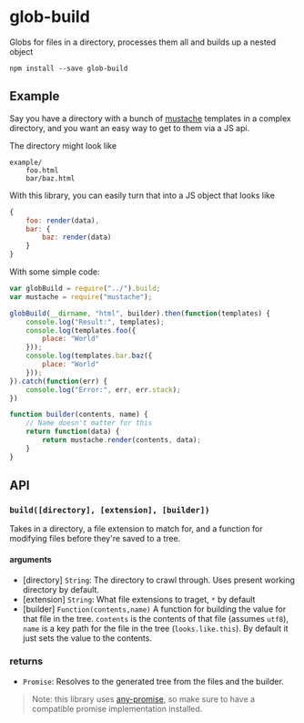 glob-build
==========

Globs for files in a directory, processes them all and builds up a nested object

`npm install --save glob-build`

Example
-------

Say you have a directory with a bunch of [mustache](https://www.npmjs.com/package/mustache) templates in a complex directory, and you want an easy way to get to them via a JS api.

The directory might look like

```
example/
	foo.html
	bar/baz.html
```

With this library, you can easily turn that into a JS object that looks like

```javascript
{
	foo: render(data),
	bar: {
		baz: render(data)
	}
}
```

With some simple code:

```javascript
var globBuild = require("../").build;
var mustache = require("mustache");

globBuild(__dirname, "html", builder).then(function(templates) {
	console.log("Result:", templates);
	console.log(templates.foo({
		place: "World"
	}));
	console.log(templates.bar.baz({
		place: "World"
	}));
}).catch(function(err) {
	console.log("Error:", err, err.stack);
})

function builder(contents, name) {
	// Name doesn't matter for this
	return function(data) {
		return mustache.render(contents, data);
	}
}
```

API
---

### `build([directory], [extension], [builder])`

Takes in a directory, a file extension to match for, and a function for modifying files before they're saved to a tree.

#### arguments

-	[directory] `String`: The directory to crawl through. Uses present working directory by default.
-	[extension] `String`: What file extensions to traget, `*` by default
-	[builder] `Function(contents,name)` A function for building the value for that file in the tree. `contents` is the contents of that file (assumes `utf8`), `name` is a key path for the file in the tree (`looks.like.this`). By default it just sets the value to the contents.

### returns

-	`Promise`: Resolves to the generated tree from the files and the builder.

> Note: this library uses [any-promise](https://www.npmjs.com/package/any-promise), so make sure to have a compatible promise implementation installed.
